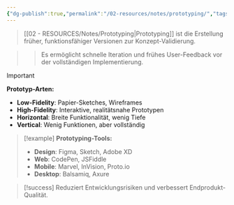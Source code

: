 ```yaml
---
{"dg-publish":true,"permalink":"/02-resources/notes/prototyping/","tags":["entwicklung/methoden","design/iteration"],"noteIcon":"","updated":"2025-10-29T12:59:09.477+01:00"}
---
```



>[[02 - RESOURCES/Notes/Prototyping\|Prototyping]] ist die Erstellung früher, funktionsfähiger Versionen zur Konzept-Validierung.

>>Es ermöglicht schnelle Iteration und frühes User-Feedback vor der vollständigen Implementierung.

>[!important] 
>**Prototyp-Arten:**
>- **Low-Fidelity**: Papier-Sketches, Wireframes
>- **High-Fidelity**: Interaktive, realitätsnahe Prototypen
>- **Horizontal**: Breite Funktionalität, wenig Tiefe
>- **Vertical**: Wenig Funktionen, aber vollständig

>[!example] 
>**Prototyping-Tools:**
>- **Design**: Figma, Sketch, Adobe XD
>- **Web**: CodePen, JSFiddle
>- **Mobile**: Marvel, InVision, Proto.io
>- **Desktop**: Balsamiq, Axure

>[!success] 
>Reduziert Entwicklungsrisiken und verbessert Endprodukt-Qualität.